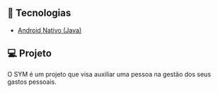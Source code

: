 ## :rocket: Tecnologias

- [Android Nativo (Java)](https://developer.android.com/)

## 💻 Projeto

O SYM é um projeto que visa auxiliar uma pessoa na gestão dos seus gastos pessoais.
